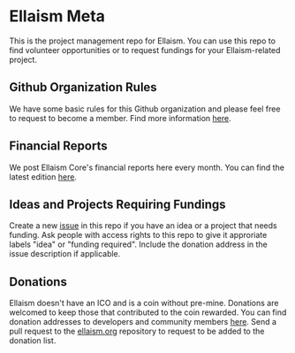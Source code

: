 # Ellaism Meta

This is the project management repo for Ellaism. You can use this repo to find volunteer opportunities or to request fundings for your Ellaism-related project.

## Github Organization Rules

We have some basic rules for this Github organization and please feel free to request to become a member. Find more information [here](./github.md).

## Financial Reports

We post Ellaism Core's financial reports here every month. You can find the latest edition [here](./finance/2017-11.md).

## Ideas and Projects Requiring Fundings

Create a new [issue](https://github.com/ellaism/meta/issues/new) in this repo if you have an idea or a project that needs funding. Ask people with access rights to this repo to give it approriate labels "idea" or "funding required". Include the donation address in the issue description if applicable.

## Donations

Ellaism doesn't have an ICO and is a coin without pre-mine. Donations are welcomed to keep those that contributed to the coin rewarded. You can find donation addresses to developers and community members [here](https://ellaism.org/donate/). Send a pull request to the [ellaism.org](https://github.com/ellaism/ellaism.org) repository to request to be added to the donation list.
